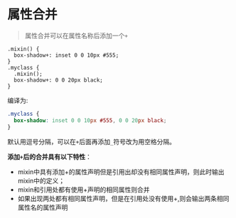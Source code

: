 # 属性合并

> 属性合并可以在属性名称后添加一个`+`

```less
.mixin() {
  box-shadow+: inset 0 0 10px #555;
}
.myclass {
  .mixin();
  box-shadow+: 0 0 20px black;
}
```

编译为:

```css
.myclass {
  box-shadow: inset 0 0 10px #555, 0 0 20px black;
}
```

默认用逗号分隔，可以在`+`后面再添加`_`符号改为用空格分隔。

**添加`+`后的合并具有以下特性**：

- mixin中具有添加+的属性声明但是引用出却没有相同属性声明，则此时输出mixin中的定义；
- mixin和引用处都有使用+声明的相同属性则合并
- 如果出现两处都有相同属性声明，但是在引用处没有使用+,则会输出两条相同属性名的属性声明